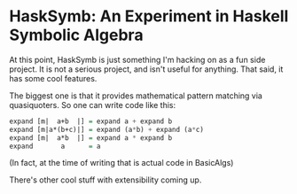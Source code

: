 HaskSymb: An Experiment in Haskell Symbolic Algebra
===================================================

At this point, HaskSymb is just something I'm hacking on as a fun side project. It is not a serious project, and isn't useful for anything. That said, it has some cool features.

The biggest one is that it provides mathematical pattern matching via quasiquoters. So one can write code like this:

```haskell
expand [m|  a+b  |] = expand a + expand b
expand [m|a*(b+c)|] = expand (a*b) + expand (a*c)
expand [m|  a*b  |] = expand a * expand b
expand       a      = a
```

(In fact, at the time of writing that is actual code in BasicAlgs)

There's other cool stuff with extensibility coming up.
